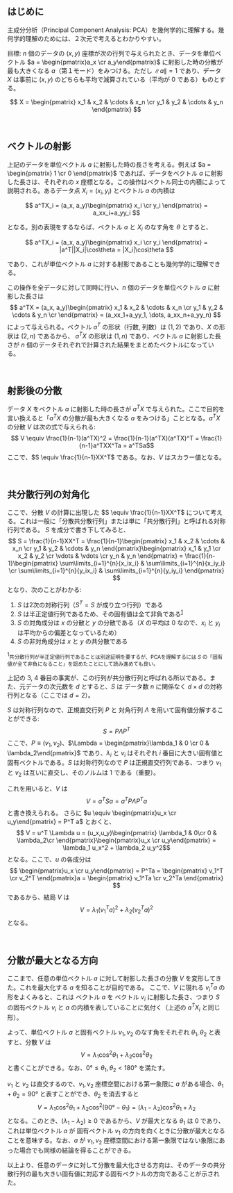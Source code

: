 <script type="text/javascript" async src="https://cdnjs.cloudflare.com/ajax/libs/mathjax/2.7.7/MathJax.js?config=TeX-MML-AM_CHTML">
</script>
<script type="text/x-mathjax-config">
 MathJax.Hub.Config({
 tex2jax: {
 inlineMath: [['$', '$'] ],
 displayMath: [ ['$$','$$'], ["\\[","\\]"] ]
 }
 });
</script>

## はじめに
主成分分析（Principal Component Analysis: PCA）を幾何学的に理解する。幾何学的理解のためには、２次元で考えるとわかりやすい。

目標: $n$ 個のデータの $(x,y)$ 座標が次の行列で与えられたとき、データを単位ベクトル $a = \begin{pmatrix}a_x \cr a_y\end{pmatrix}$ に射影した時の分散が最も大きくなる $a$（第１モード）をみつける。ただし $\|a\|=1$ であり、データ $X$ は事前に $(x,y)$ のどちらも平均で減算されている（平均が $0$ である）ものとする。

$$
X = \begin{pmatrix}
x_1 & x_2 & \cdots & x_n \cr
y_1 & y_2 & \cdots & y_n
\end{pmatrix}
$$

<br>

## ベクトルの射影
上記のデータを単位ベクトル $a$ に射影した時の長さを考える。例えば $a = \begin{pmatrix} 1 \cr 0 \end{pmatrix}$ であれば、データをベクトル $a$ に射影した長さは、それぞれの $x$ 座標となる。この操作はベクトル同士の内積によって説明される。あるデータ点 $X_i = (x_i, y_i)$ とベクトル $a$ の内積は

$$ a^TX_i = (a_x, a_y)\begin{pmatrix} x_i \cr y_i \end{pmatrix} = a_xx_i+a_yy_i $$

となる。別の表現をするならば、ベクトル $a$ と $X_i$ のなす角を $\theta$ とすると、

$$ a^TX_i = (a_x, a_y)\begin{pmatrix} x_i \cr y_i \end{pmatrix} = |a^T||X_i|\cos\theta = |X_i|\cos\theta $$ 

であり、これが単位ベクトル $a$ に対する射影であることも幾何学的に理解できる。

この操作を全データに対して同時に行い、$n$ 個のデータを単位ベクトル $a$ に射影した長さは
$$ a^TX = (a_x, a_y)\begin{pmatrix}
x_1 & x_2 & \cdots & x_n \cr
y_1 & y_2 & \cdots & y_n \cr
\end{pmatrix} = (a_xx_1+a_yy_1, \dots, a_xx_n+a_yy_n) $$
によって与えられる。ベクトル $a^T$ の形状（行数, 列数）は $(1,2)$ であり、$X$ の形状は $(2,n)$ であるから、 $a^TX$ の形状は $(1,n)$ であり、ベクトル $a$ に射影した長さが $n$ 個のデータそれぞれで計算された結果をまとめたベクトルになっている。

<br>

## 射影後の分散
データ $X$ をベクトル $a$ に射影した時の長さが $a^TX$ で与えられた。ここで目的を言い換えると「$a^TX$ の分散が最も大きくなる $a$ をみつける」こととなる。$a^TX$ の分散 $V$ は次の式で与えられる: 
$$ V \equiv \frac{1}{n-1}(a^TX)^2 = \frac{1}{n-1}(a^TX)(a^TX)^T = \frac{1}{n-1}a^TXX^Ta = a^TSa$$
ここで、$S \equiv \frac{1}{n-1}XX^T$ である。なお、$V$ はスカラー値となる。

<br>

## 共分散行列の対角化
ここで、分散 $V$ の計算に出現した $S \equiv \frac{1}{n-1}XX^T$ について考える。これは一般に「分散共分散行列」または単に「共分散行列」と呼ばれる対称行列である。 $S$ を成分で書き下してみると、
$$ S = \frac{1}{n-1}XX^T = \frac{1}{n-1}\begin{pmatrix}
x_1 & x_2 & \cdots & x_n \cr
y_1 & y_2 & \cdots & y_n
\end{pmatrix}\begin{pmatrix}
x_1 & y_1 \cr
x_2 & y_2 \cr
\vdots & \vdots \cr
y_n & y_n
\end{pmatrix} = \frac{1}{n-1}\begin{pmatrix}
\sum\limits_{i=1}^{n}{x_ix_i} & \sum\limits_{i=1}^{n}{x_iy_i} \cr
\sum\limits_{i=1}^{n}{y_ix_i} & \sum\limits_{i=1}^{n}{y_iy_i}
\end{pmatrix}
$$ 
となり、次のことがわかる: 
1. $S$ は2次の対称行列（$S^T = S$ が成り立つ行列）である
2. $S$ は半正定値行列であるため、その固有値は全て非負である<sup>[1](#note1)</sup>
3. $S$ の対角成分は $x$ の分散と $y$ の分散である（$X$ の平均は $0$ なので、$x_i$ と $y_i$ は平均からの偏差となっているため）
4. $S$ の非対角成分は $x$ と $y$ の共分散である

<sup>1</sup><small id="note1">共分散行列が半正定値行列であることは別途証明を要するが、PCAを理解するには $S$ の「固有値が全て非負になること」を認めたことにして読み進めても良い。</small>

上記の 3, 4 番目の事実が、この行列が共分散行列と呼ばれる所以である。また、元データの次元数を $d$ とすると、$S$ は データ数 $n$ に関係なく $d \times d$ の対称行列となる（ここでは $d=2$）。

$S$ は対称行列なので、正規直交行列 $P$ と 対角行列 $\Lambda$ を用いて固有値分解することができる: 
$$ S = P \Lambda P^T $$
ここで、$P \equiv (v_1, v_2)$、$\Lambda = \begin{pmatrix}\lambda_1 & 0 \cr 0 & \lambda_2\end{pmatrix}$ であり、$\lambda_i$ と $v_i$ はそれぞれ $i$ 番目に大きい固有値と固有ベクトルである。$S$ は対称行列なので $P$ は正規直交行列である、つまり $v_1$ と $v_2$ は互いに直交し、そのノルムは $1$ である（重要）。

これを用いると、$V$ は
$$ V = a^T S a = a^T P \Lambda P^T a $$
と書き換えられる。
さらに $u \equiv \begin{pmatrix}u_x \cr u_y\end{pmatrix} = P^T a$ とおくと、
$$ V = u^T \Lambda u = (u_x,u_y)\begin{pmatrix}
\lambda_1 & 0\cr
0 & \lambda_2\cr
\end{pmatrix}\begin{pmatrix}u_x \cr u_y\end{pmatrix} = \lambda_1 u_x^2 + \lambda_2 u_y^2$$
となる。ここで、$u$ の各成分は
$$ \begin{pmatrix}u_x \cr u_y\end{pmatrix} = P^Ta = \begin{pmatrix} v_1^T \cr v_2^T \end{pmatrix}a = \begin{pmatrix} v_1^Ta \cr v_2^Ta \end{pmatrix} $$
であるから、結局 $V$ は
$$ V = \lambda_1 (v_1^Ta)^2 + \lambda_2 (v_2^Ta)^2 $$
となる。

<br>

## 分散が最大となる方向
ここまで、任意の単位ベクトル $a$ に対して射影した長さの分散 $V$ を変形してきた。これを最大化する $a$ を知ることが目的である。
ここで、$V$ に現れる $v_i^Ta$ の形をよくみると、これは ベクトル $a$ を ベクトル $v_i$ に射影した長さ、つまり $S$ の固有ベクトル $v_i$ と $a$ の内積を表していることに気付く（上述の $a^TX_i$ と同じ形）。

よって、単位ベクトル $a$ と固有ベクトル $v_1, v_2$ のなす角をそれぞれ $\theta_1, \theta_2$ と表すと、分散 $V$ は 
$$
V = \lambda_1 \cos^2\theta_1 + \lambda_2 \cos^2\theta_2
$$
と書くことができる。なお、$0° \leq \theta_1, \theta_2 < 180°$ を満たす。

$v_1$ と $v_2$ は直交するので、$v_1, v_2$ 座標空間における第一象限に $a$ がある場合、$\theta_1 + \theta_2 = 90°$ と表すことができ、$\theta_2$ を消去すると
$$
V = \lambda_1 \cos^2\theta_1 + \lambda_2 \cos^2(90°-\theta_1) = (\lambda_1-\lambda_2)\cos^2\theta_1 + \lambda_2
$$
となる。このとき、$(\lambda_1-\lambda_2) \geq 0$ であるから、$V$ が最大となる $\theta_1$ は $0$ であり、これは単位ベクトル $a$ が 固有ベクトル $v_1$ の方向を向くときに分散が最大となることを意味する。なお、$a$ が $v_1, v_2$ 座標空間における第一象限ではない象限にあった場合でも同様の結論を得ることができる。

以上より、任意のデータに対して分散を最大化させる方向は、そのデータの共分散行列の最も大きい固有値に対応する固有ベクトルの方向であることが示された。
